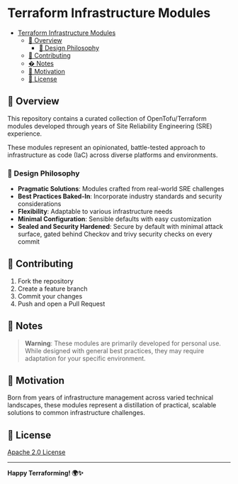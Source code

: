# Terraform Infrastructure Modules

<!-- START doctoc generated TOC please keep comment here to allow auto update -->
<!-- DON'T EDIT THIS SECTION, INSTEAD RE-RUN doctoc TO UPDATE -->

- [Terraform Infrastructure Modules](#terraform-infrastructure-modules)
  - [🚀 Overview](#-overview)
    - [🎯 Design Philosophy](#-design-philosophy)
  - [🤝 Contributing](#-contributing)
  - [� Notes](#-notes)
  - [🌟 Motivation](#-motivation)
  - [📄 License](#-license)

<!-- END doctoc generated TOC please keep comment here to allow auto update -->

## 🚀 Overview

This repository contains a curated collection of OpenTofu/Terraform modules
developed through years of Site Reliability Engineering (SRE) experience.

These modules represent an opinionated, battle-tested approach to
infrastructure as code (IaC) across diverse platforms and environments.

### 🎯 Design Philosophy

- **Pragmatic Solutions**: Modules crafted from real-world SRE challenges
- **Best Practices Baked-In**: Incorporate industry standards and security
  considerations
- **Flexibility**: Adaptable to various infrastructure needs
- **Minimal Configuration**: Sensible defaults with easy customization
- **Sealed and Security Hardened**: Secure by default with minimal attack
  surface, gated behind Checkov and trivy security checks on every commit

## 🤝 Contributing

1. Fork the repository
2. Create a feature branch
3. Commit your changes
4. Push and open a Pull Request

## 📝 Notes

> **Warning**: These modules are primarily developed for personal use. While
  designed with general best practices, they may require adaptation for your
  specific environment.

## 🌟 Motivation

Born from years of infrastructure management across varied technical
landscapes, these modules represent a distillation of practical, scalable
solutions to common infrastructure challenges.

## 📄 License

[Apache 2.0 License](LICENSE)

---

**Happy Terraforming! 🌍✨**
